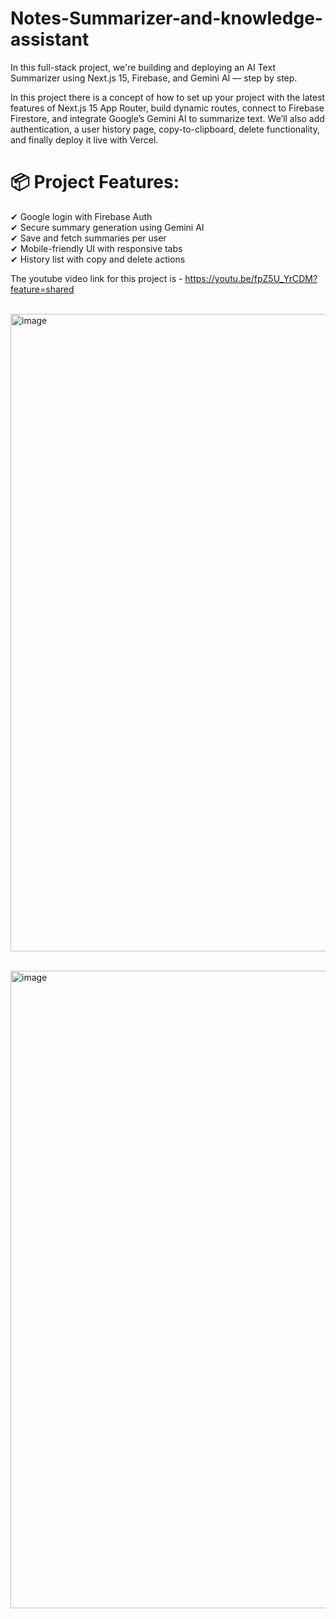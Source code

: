 # Notes-Summarizer-and-knowledge-assistant


In this full-stack project, we're building and deploying an AI Text Summarizer using Next.js 15, Firebase, and Gemini AI — step by step.

In this project there is a concept of how to set up your project with the latest features of Next.js 15 App Router, build dynamic routes, connect to Firebase Firestore, and integrate Google’s Gemini AI to summarize text. We’ll also add authentication, a user history page, copy-to-clipboard, delete functionality, and finally deploy it live with Vercel.

 # 📦 Project Features: <br>
✔ Google login with Firebase Auth <br>
✔ Secure summary generation using Gemini AI <br>
✔ Save and fetch summaries per user <br>
✔ Mobile-friendly UI with responsive tabs <br>
✔ History list with copy and delete actions <br>


The youtube video link for this project is - https://youtu.be/fpZ5U_YrCDM?feature=shared <br><br>




















<img width="1920" height="1020" alt="image" src="https://github.com/user-attachments/assets/e032fcce-af98-4a1d-8255-c18a2a4d8096" /> <br><br>











<img width="1920" height="1020" alt="image" src="https://github.com/user-attachments/assets/97e3fca9-d9ef-457c-9588-839447bbc84a" />







